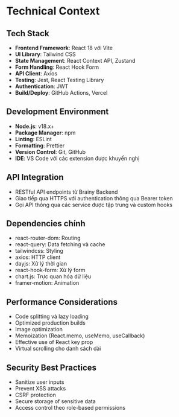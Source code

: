 # Technical Context

## Tech Stack

- **Frontend Framework**: React 18 với Vite
- **UI Library**: Tailwind CSS
- **State Management**: React Context API, Zustand
- **Form Handling**: React Hook Form
- **API Client**: Axios
- **Testing**: Jest, React Testing Library
- **Authentication**: JWT
- **Build/Deploy**: GitHub Actions, Vercel

## Development Environment

- **Node.js**: v18.x+
- **Package Manager**: npm
- **Linting**: ESLint
- **Formatting**: Prettier
- **Version Control**: Git, GitHub
- **IDE**: VS Code với các extension được khuyến nghị

## API Integration

- RESTful API endpoints từ Brainy Backend
- Giao tiếp qua HTTPS với authentication thông qua Bearer token
- Gọi API thông qua các service được tập trung và custom hooks

## Dependencies chính

- react-router-dom: Routing
- react-query: Data fetching và cache
- tailwindcss: Styling
- axios: HTTP client
- dayjs: Xử lý thời gian
- react-hook-form: Xử lý form
- chart.js: Trực quan hóa dữ liệu
- framer-motion: Animation

## Performance Considerations

- Code splitting và lazy loading
- Optimized production builds
- Image optimization
- Memoization (React.memo, useMemo, useCallback)
- Effective use of React key prop
- Virtual scrolling cho danh sách dài

## Security Best Practices

- Sanitize user inputs
- Prevent XSS attacks
- CSRF protection
- Secure storage of sensitive data
- Access control theo role-based permissions
